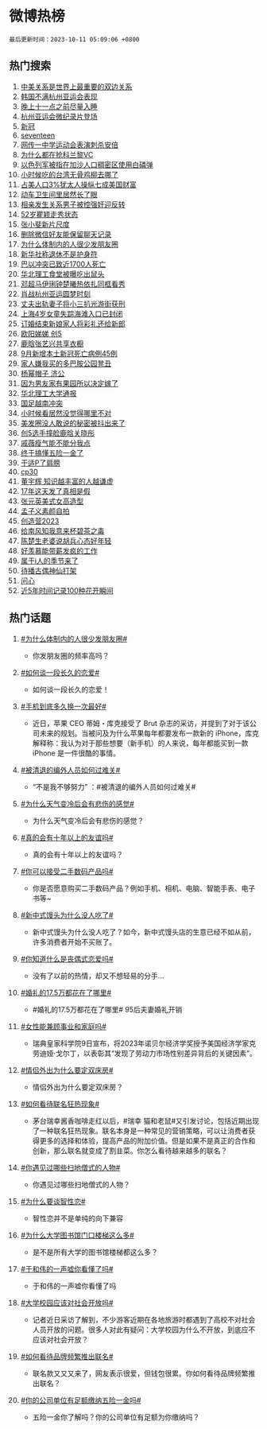 # 微博热榜

`最后更新时间：2023-10-11 05:09:06 +0800`

## 热门搜索

1. [中美关系是世界上最重要的双边关系](https://m.weibo.cn/search?containerid=100103type%3D1%26t%3D10%26q%3D%23%E4%B8%AD%E7%BE%8E%E5%85%B3%E7%B3%BB%E6%98%AF%E4%B8%96%E7%95%8C%E4%B8%8A%E6%9C%80%E9%87%8D%E8%A6%81%E7%9A%84%E5%8F%8C%E8%BE%B9%E5%85%B3%E7%B3%BB%23&stream_entry_id=51&isnewpage=1&extparam=seat%3D1%26stream_entry_id%3D51%26pos%3D0%26c_type%3D51%26q%3D%2523%25E4%25B8%25AD%25E7%25BE%258E%25E5%2585%25B3%25E7%25B3%25BB%25E6%2598%25AF%25E4%25B8%2596%25E7%2595%258C%25E4%25B8%258A%25E6%259C%2580%25E9%2587%258D%25E8%25A6%2581%25E7%259A%2584%25E5%258F%258C%25E8%25BE%25B9%25E5%2585%25B3%25E7%25B3%25BB%2523%26cate%3D10103%26dgr%3D0%26filter_type%3Drealtimehot%26display_time%3D1696972145%26pre_seqid%3D1696972145248027226197)
1. [韩国不满杭州亚运会表现](https://m.weibo.cn/search?containerid=100103type%3D1%26t%3D10%26q%3D%23%E9%9F%A9%E5%9B%BD%E4%B8%8D%E6%BB%A1%E6%9D%AD%E5%B7%9E%E4%BA%9A%E8%BF%90%E4%BC%9A%E8%A1%A8%E7%8E%B0%23&stream_entry_id=31&isnewpage=1&extparam=seat%3D1%26flag%3D2%26pos%3D0%26c_type%3D31%26q%3D%2523%25E9%259F%25A9%25E5%259B%25BD%25E4%25B8%258D%25E6%25BB%25A1%25E6%259D%25AD%25E5%25B7%259E%25E4%25BA%259A%25E8%25BF%2590%25E4%25BC%259A%25E8%25A1%25A8%25E7%258E%25B0%2523%26cate%3D5001%26realpos%3D1%26lcate%3D5001%26dgr%3D0%26stream_entry_id%3D31%26band_rank%3D1%26filter_type%3Drealtimehot%26display_time%3D1696972145%26pre_seqid%3D1696972145248027226197)
1. [晚上十一点之前尽量入睡](https://m.weibo.cn/search?containerid=100103type%3D1%26t%3D10%26q%3D%23%E6%99%9A%E4%B8%8A%E5%8D%81%E4%B8%80%E7%82%B9%E4%B9%8B%E5%89%8D%E5%B0%BD%E9%87%8F%E5%85%A5%E7%9D%A1%23&stream_entry_id=31&isnewpage=1&extparam=seat%3D1%26flag%3D16%26pos%3D1%26c_type%3D31%26q%3D%2523%25E6%2599%259A%25E4%25B8%258A%25E5%258D%2581%25E4%25B8%2580%25E7%2582%25B9%25E4%25B9%258B%25E5%2589%258D%25E5%25B0%25BD%25E9%2587%258F%25E5%2585%25A5%25E7%259D%25A1%2523%26cate%3D5001%26realpos%3D2%26lcate%3D5001%26dgr%3D0%26stream_entry_id%3D31%26band_rank%3D2%26filter_type%3Drealtimehot%26display_time%3D1696972145%26pre_seqid%3D1696972145248027226197)
1. [杭州亚运会微纪录片登场](https://m.weibo.cn/search?containerid=100103type%3D1%26t%3D10%26q%3D%23%E6%9D%AD%E5%B7%9E%E4%BA%9A%E8%BF%90%E4%BC%9A%E5%BE%AE%E7%BA%AA%E5%BD%95%E7%89%87%E7%99%BB%E5%9C%BA%23&stream_entry_id=31&isnewpage=1&extparam=seat%3D1%26flag%3D0%26pos%3D2%26c_type%3D31%26q%3D%2523%25E6%259D%25AD%25E5%25B7%259E%25E4%25BA%259A%25E8%25BF%2590%25E4%25BC%259A%25E5%25BE%25AE%25E7%25BA%25AA%25E5%25BD%2595%25E7%2589%2587%25E7%2599%25BB%25E5%259C%25BA%2523%26cate%3D5001%26realpos%3D3%26lcate%3D5001%26dgr%3D0%26stream_entry_id%3D31%26band_rank%3D3%26filter_type%3Drealtimehot%26display_time%3D1696972145%26pre_seqid%3D1696972145248027226197)
1. [新冠](https://m.weibo.cn/search?containerid=100103type%3D1%26t%3D10%26q%3D%E6%96%B0%E5%86%A0&stream_entry_id=31&isnewpage=1&extparam=seat%3D1%26flag%3D16%26pos%3D3%26c_type%3D31%26q%3D%25E6%2596%25B0%25E5%2586%25A0%26cate%3D5001%26realpos%3D4%26lcate%3D5001%26dgr%3D0%26stream_entry_id%3D31%26band_rank%3D4%26filter_type%3Drealtimehot%26display_time%3D1696972145%26pre_seqid%3D1696972145248027226197)
1. [seventeen](https://m.weibo.cn/search?containerid=100103type%3D1%26t%3D10%26q%3Dseventeen&stream_entry_id=31&isnewpage=1&extparam=seat%3D1%26flag%3D16%26pos%3D4%26c_type%3D31%26q%3Dseventeen%26cate%3D5001%26realpos%3D5%26lcate%3D5001%26dgr%3D0%26stream_entry_id%3D31%26band_rank%3D5%26filter_type%3Drealtimehot%26display_time%3D1696972145%26pre_seqid%3D1696972145248027226197)
1. [网传一中学运动会表演刺杀安倍](https://m.weibo.cn/search?containerid=100103type%3D1%26t%3D10%26q%3D%23%E7%BD%91%E4%BC%A0%E4%B8%80%E4%B8%AD%E5%AD%A6%E8%BF%90%E5%8A%A8%E4%BC%9A%E8%A1%A8%E6%BC%94%E5%88%BA%E6%9D%80%E5%AE%89%E5%80%8D%23&stream_entry_id=31&isnewpage=1&extparam=seat%3D1%26flag%3D0%26pos%3D5%26c_type%3D31%26q%3D%2523%25E7%25BD%2591%25E4%25BC%25A0%25E4%25B8%2580%25E4%25B8%25AD%25E5%25AD%25A6%25E8%25BF%2590%25E5%258A%25A8%25E4%25BC%259A%25E8%25A1%25A8%25E6%25BC%2594%25E5%2588%25BA%25E6%259D%2580%25E5%25AE%2589%25E5%2580%258D%2523%26cate%3D5001%26realpos%3D6%26lcate%3D5001%26dgr%3D0%26stream_entry_id%3D31%26band_rank%3D6%26filter_type%3Drealtimehot%26display_time%3D1696972145%26pre_seqid%3D1696972145248027226197)
1. [为什么都在抢科兰黎VC](https://m.weibo.cn/search?containerid=100103type%3D1%26t%3D10%26q%3D%23%E4%B8%BA%E4%BB%80%E4%B9%88%E9%83%BD%E5%9C%A8%E6%8A%A2%E7%A7%91%E5%85%B0%E9%BB%8EVC%23&stream_entry_id=31&isnewpage=1&extparam=seat%3D1%26band_rank%3D7%26pos%3D6%26c_type%3D31%26is_ad_pos%3D1%26q%3D%2523%25E4%25B8%25BA%25E4%25BB%2580%25E4%25B9%2588%25E9%2583%25BD%25E5%259C%25A8%25E6%258A%25A2%25E7%25A7%2591%25E5%2585%25B0%25E9%25BB%258EVC%2523%26cate%3D5001%26adid%3D207497%26stream_entry_id%3D31%26lcate%3D5001%26dgr%3D0%26filter_type%3Drealtimehot%26topic_ad%3D1%26display_time%3D1696972145%26pre_seqid%3D1696972145248027226197)
1. [以色列军被指在加沙人口稠密区使用白磷弹](https://m.weibo.cn/search?containerid=100103type%3D1%26t%3D10%26q%3D%23%E4%BB%A5%E8%89%B2%E5%88%97%E5%86%9B%E8%A2%AB%E6%8C%87%E5%9C%A8%E5%8A%A0%E6%B2%99%E4%BA%BA%E5%8F%A3%E7%A8%A0%E5%AF%86%E5%8C%BA%E4%BD%BF%E7%94%A8%E7%99%BD%E7%A3%B7%E5%BC%B9%23&stream_entry_id=31&isnewpage=1&extparam=seat%3D1%26flag%3D0%26pos%3D7%26c_type%3D31%26q%3D%2523%25E4%25BB%25A5%25E8%2589%25B2%25E5%2588%2597%25E5%2586%259B%25E8%25A2%25AB%25E6%258C%2587%25E5%259C%25A8%25E5%258A%25A0%25E6%25B2%2599%25E4%25BA%25BA%25E5%258F%25A3%25E7%25A8%25A0%25E5%25AF%2586%25E5%258C%25BA%25E4%25BD%25BF%25E7%2594%25A8%25E7%2599%25BD%25E7%25A3%25B7%25E5%25BC%25B9%2523%26cate%3D5001%26realpos%3D7%26lcate%3D5001%26dgr%3D0%26stream_entry_id%3D31%26band_rank%3D7%26filter_type%3Drealtimehot%26display_time%3D1696972145%26pre_seqid%3D1696972145248027226197)
1. [小时候吃的台湾无骨鸡柳去哪了](https://m.weibo.cn/search?containerid=100103type%3D1%26t%3D10%26q%3D%23%E5%B0%8F%E6%97%B6%E5%80%99%E5%90%83%E7%9A%84%E5%8F%B0%E6%B9%BE%E6%97%A0%E9%AA%A8%E9%B8%A1%E6%9F%B3%E5%8E%BB%E5%93%AA%E4%BA%86%23&stream_entry_id=31&isnewpage=1&extparam=seat%3D1%26flag%3D0%26pos%3D8%26c_type%3D31%26q%3D%2523%25E5%25B0%258F%25E6%2597%25B6%25E5%2580%2599%25E5%2590%2583%25E7%259A%2584%25E5%258F%25B0%25E6%25B9%25BE%25E6%2597%25A0%25E9%25AA%25A8%25E9%25B8%25A1%25E6%259F%25B3%25E5%258E%25BB%25E5%2593%25AA%25E4%25BA%2586%2523%26cate%3D5001%26realpos%3D8%26lcate%3D5001%26dgr%3D0%26stream_entry_id%3D31%26band_rank%3D8%26filter_type%3Drealtimehot%26display_time%3D1696972145%26pre_seqid%3D1696972145248027226197)
1. [占美人口3%犹太人操纵七成美国财富](https://m.weibo.cn/search?containerid=100103type%3D1%26t%3D10%26q%3D%23%E5%8D%A0%E7%BE%8E%E4%BA%BA%E5%8F%A33%25%E7%8A%B9%E5%A4%AA%E4%BA%BA%E6%93%8D%E7%BA%B5%E4%B8%83%E6%88%90%E7%BE%8E%E5%9B%BD%E8%B4%A2%E5%AF%8C%23&stream_entry_id=31&isnewpage=1&extparam=seat%3D1%26flag%3D0%26pos%3D9%26c_type%3D31%26q%3D%2523%25E5%258D%25A0%25E7%25BE%258E%25E4%25BA%25BA%25E5%258F%25A33%2525%25E7%258A%25B9%25E5%25A4%25AA%25E4%25BA%25BA%25E6%2593%258D%25E7%25BA%25B5%25E4%25B8%2583%25E6%2588%2590%25E7%25BE%258E%25E5%259B%25BD%25E8%25B4%25A2%25E5%25AF%258C%2523%26cate%3D5001%26realpos%3D9%26lcate%3D5001%26dgr%3D0%26stream_entry_id%3D31%26band_rank%3D9%26filter_type%3Drealtimehot%26display_time%3D1696972145%26pre_seqid%3D1696972145248027226197)
1. [动车卫生间里居然长了眼](https://m.weibo.cn/search?containerid=100103type%3D1%26t%3D10%26q%3D%23%E5%8A%A8%E8%BD%A6%E5%8D%AB%E7%94%9F%E9%97%B4%E9%87%8C%E5%B1%85%E7%84%B6%E9%95%BF%E4%BA%86%E7%9C%BC%23&stream_entry_id=31&isnewpage=1&extparam=seat%3D1%26flag%3D0%26pos%3D10%26c_type%3D31%26q%3D%2523%25E5%258A%25A8%25E8%25BD%25A6%25E5%258D%25AB%25E7%2594%259F%25E9%2597%25B4%25E9%2587%258C%25E5%25B1%2585%25E7%2584%25B6%25E9%2595%25BF%25E4%25BA%2586%25E7%259C%25BC%2523%26cate%3D5001%26realpos%3D10%26lcate%3D5001%26dgr%3D0%26stream_entry_id%3D31%26band_rank%3D10%26filter_type%3Drealtimehot%26display_time%3D1696972145%26pre_seqid%3D1696972145248027226197)
1. [相亲发生关系男子被控强奸迎反转](https://m.weibo.cn/search?containerid=100103type%3D1%26t%3D10%26q%3D%23%E7%9B%B8%E4%BA%B2%E5%8F%91%E7%94%9F%E5%85%B3%E7%B3%BB%E7%94%B7%E5%AD%90%E8%A2%AB%E6%8E%A7%E5%BC%BA%E5%A5%B8%E8%BF%8E%E5%8F%8D%E8%BD%AC%23&stream_entry_id=31&isnewpage=1&extparam=seat%3D1%26flag%3D0%26pos%3D11%26c_type%3D31%26q%3D%2523%25E7%259B%25B8%25E4%25BA%25B2%25E5%258F%2591%25E7%2594%259F%25E5%2585%25B3%25E7%25B3%25BB%25E7%2594%25B7%25E5%25AD%2590%25E8%25A2%25AB%25E6%258E%25A7%25E5%25BC%25BA%25E5%25A5%25B8%25E8%25BF%258E%25E5%258F%258D%25E8%25BD%25AC%2523%26cate%3D5001%26realpos%3D11%26lcate%3D5001%26dgr%3D0%26stream_entry_id%3D31%26band_rank%3D11%26filter_type%3Drealtimehot%26display_time%3D1696972145%26pre_seqid%3D1696972145248027226197)
1. [52岁瞿颖走秀状态](https://m.weibo.cn/search?containerid=100103type%3D1%26t%3D10%26q%3D%2352%E5%B2%81%E7%9E%BF%E9%A2%96%E8%B5%B0%E7%A7%80%E7%8A%B6%E6%80%81%23&stream_entry_id=31&isnewpage=1&extparam=seat%3D1%26flag%3D0%26pos%3D12%26c_type%3D31%26q%3D%252352%25E5%25B2%2581%25E7%259E%25BF%25E9%25A2%2596%25E8%25B5%25B0%25E7%25A7%2580%25E7%258A%25B6%25E6%2580%2581%2523%26cate%3D5001%26realpos%3D12%26lcate%3D5001%26dgr%3D0%26stream_entry_id%3D31%26band_rank%3D12%26filter_type%3Drealtimehot%26display_time%3D1696972145%26pre_seqid%3D1696972145248027226197)
1. [张小斐新片尺度](https://m.weibo.cn/search?containerid=100103type%3D1%26t%3D10%26q%3D%23%E5%BC%A0%E5%B0%8F%E6%96%90%E6%96%B0%E7%89%87%E5%B0%BA%E5%BA%A6%23&stream_entry_id=31&isnewpage=1&extparam=seat%3D1%26flag%3D0%26pos%3D13%26c_type%3D31%26q%3D%2523%25E5%25BC%25A0%25E5%25B0%258F%25E6%2596%2590%25E6%2596%25B0%25E7%2589%2587%25E5%25B0%25BA%25E5%25BA%25A6%2523%26cate%3D5001%26realpos%3D13%26lcate%3D5001%26dgr%3D0%26stream_entry_id%3D31%26band_rank%3D13%26filter_type%3Drealtimehot%26display_time%3D1696972145%26pre_seqid%3D1696972145248027226197)
1. [删除微信好友能保留聊天记录](https://m.weibo.cn/search?containerid=100103type%3D1%26t%3D10%26q%3D%23%E5%88%A0%E9%99%A4%E5%BE%AE%E4%BF%A1%E5%A5%BD%E5%8F%8B%E8%83%BD%E4%BF%9D%E7%95%99%E8%81%8A%E5%A4%A9%E8%AE%B0%E5%BD%95%23&stream_entry_id=31&isnewpage=1&extparam=seat%3D1%26flag%3D0%26pos%3D14%26c_type%3D31%26q%3D%2523%25E5%2588%25A0%25E9%2599%25A4%25E5%25BE%25AE%25E4%25BF%25A1%25E5%25A5%25BD%25E5%258F%258B%25E8%2583%25BD%25E4%25BF%259D%25E7%2595%2599%25E8%2581%258A%25E5%25A4%25A9%25E8%25AE%25B0%25E5%25BD%2595%2523%26cate%3D5001%26realpos%3D14%26lcate%3D5001%26dgr%3D0%26stream_entry_id%3D31%26band_rank%3D14%26filter_type%3Drealtimehot%26display_time%3D1696972145%26pre_seqid%3D1696972145248027226197)
1. [为什么体制内的人很少发朋友圈](https://m.weibo.cn/search?containerid=100103type%3D1%26t%3D10%26q%3D%23%E4%B8%BA%E4%BB%80%E4%B9%88%E4%BD%93%E5%88%B6%E5%86%85%E7%9A%84%E4%BA%BA%E5%BE%88%E5%B0%91%E5%8F%91%E6%9C%8B%E5%8F%8B%E5%9C%88%23&stream_entry_id=31&isnewpage=1&extparam=seat%3D1%26flag%3D0%26pos%3D15%26c_type%3D31%26q%3D%2523%25E4%25B8%25BA%25E4%25BB%2580%25E4%25B9%2588%25E4%25BD%2593%25E5%2588%25B6%25E5%2586%2585%25E7%259A%2584%25E4%25BA%25BA%25E5%25BE%2588%25E5%25B0%2591%25E5%258F%2591%25E6%259C%258B%25E5%258F%258B%25E5%259C%2588%2523%26cate%3D5001%26realpos%3D15%26lcate%3D5001%26dgr%3D0%26stream_entry_id%3D31%26band_rank%3D15%26filter_type%3Drealtimehot%26display_time%3D1696972145%26pre_seqid%3D1696972145248027226197)
1. [新华社称退休不是护身符](https://m.weibo.cn/search?containerid=100103type%3D1%26t%3D10%26q%3D%23%E6%96%B0%E5%8D%8E%E7%A4%BE%E7%A7%B0%E9%80%80%E4%BC%91%E4%B8%8D%E6%98%AF%E6%8A%A4%E8%BA%AB%E7%AC%A6%23&stream_entry_id=31&isnewpage=1&extparam=seat%3D1%26flag%3D0%26pos%3D16%26c_type%3D31%26q%3D%2523%25E6%2596%25B0%25E5%258D%258E%25E7%25A4%25BE%25E7%25A7%25B0%25E9%2580%2580%25E4%25BC%2591%25E4%25B8%258D%25E6%2598%25AF%25E6%258A%25A4%25E8%25BA%25AB%25E7%25AC%25A6%2523%26cate%3D5001%26realpos%3D16%26lcate%3D5001%26dgr%3D0%26stream_entry_id%3D31%26band_rank%3D16%26filter_type%3Drealtimehot%26display_time%3D1696972145%26pre_seqid%3D1696972145248027226197)
1. [巴以冲突已致近1700人死亡](https://m.weibo.cn/search?containerid=100103type%3D1%26t%3D10%26q%3D%23%E5%B7%B4%E4%BB%A5%E5%86%B2%E7%AA%81%E5%B7%B2%E8%87%B4%E8%BF%911700%E4%BA%BA%E6%AD%BB%E4%BA%A1%23&stream_entry_id=31&isnewpage=1&extparam=seat%3D1%26flag%3D0%26pos%3D17%26c_type%3D31%26q%3D%2523%25E5%25B7%25B4%25E4%25BB%25A5%25E5%2586%25B2%25E7%25AA%2581%25E5%25B7%25B2%25E8%2587%25B4%25E8%25BF%25911700%25E4%25BA%25BA%25E6%25AD%25BB%25E4%25BA%25A1%2523%26cate%3D5001%26realpos%3D17%26lcate%3D5001%26dgr%3D0%26stream_entry_id%3D31%26band_rank%3D17%26filter_type%3Drealtimehot%26display_time%3D1696972145%26pre_seqid%3D1696972145248027226197)
1. [华北理工食堂被曝吃出鼠头](https://m.weibo.cn/search?containerid=100103type%3D1%26t%3D10%26q%3D%23%E5%8D%8E%E5%8C%97%E7%90%86%E5%B7%A5%E9%A3%9F%E5%A0%82%E8%A2%AB%E6%9B%9D%E5%90%83%E5%87%BA%E9%BC%A0%E5%A4%B4%23&stream_entry_id=31&isnewpage=1&extparam=seat%3D1%26flag%3D0%26pos%3D18%26c_type%3D31%26q%3D%2523%25E5%258D%258E%25E5%258C%2597%25E7%2590%2586%25E5%25B7%25A5%25E9%25A3%259F%25E5%25A0%2582%25E8%25A2%25AB%25E6%259B%259D%25E5%2590%2583%25E5%2587%25BA%25E9%25BC%25A0%25E5%25A4%25B4%2523%26cate%3D5001%26realpos%3D18%26lcate%3D5001%26dgr%3D0%26stream_entry_id%3D31%26band_rank%3D18%26filter_type%3Drealtimehot%26display_time%3D1696972145%26pre_seqid%3D1696972145248027226197)
1. [邓超马伊琍钟楚曦热依扎同框看秀](https://m.weibo.cn/search?containerid=100103type%3D1%26t%3D10%26q%3D%23%E9%82%93%E8%B6%85%E9%A9%AC%E4%BC%8A%E7%90%8D%E9%92%9F%E6%A5%9A%E6%9B%A6%E7%83%AD%E4%BE%9D%E6%89%8E%E5%90%8C%E6%A1%86%E7%9C%8B%E7%A7%80%23&stream_entry_id=31&isnewpage=1&extparam=seat%3D1%26flag%3D0%26pos%3D19%26c_type%3D31%26q%3D%2523%25E9%2582%2593%25E8%25B6%2585%25E9%25A9%25AC%25E4%25BC%258A%25E7%2590%258D%25E9%2592%259F%25E6%25A5%259A%25E6%259B%25A6%25E7%2583%25AD%25E4%25BE%259D%25E6%2589%258E%25E5%2590%258C%25E6%25A1%2586%25E7%259C%258B%25E7%25A7%2580%2523%26cate%3D5001%26realpos%3D19%26lcate%3D5001%26dgr%3D0%26stream_entry_id%3D31%26band_rank%3D19%26filter_type%3Drealtimehot%26display_time%3D1696972145%26pre_seqid%3D1696972145248027226197)
1. [肖战杭州亚运圆梦时刻](https://m.weibo.cn/search?containerid=100103type%3D1%26t%3D10%26q%3D%23%E8%82%96%E6%88%98%E6%9D%AD%E5%B7%9E%E4%BA%9A%E8%BF%90%E5%9C%86%E6%A2%A6%E6%97%B6%E5%88%BB%23&stream_entry_id=31&isnewpage=1&extparam=seat%3D1%26flag%3D0%26pos%3D20%26c_type%3D31%26q%3D%2523%25E8%2582%2596%25E6%2588%2598%25E6%259D%25AD%25E5%25B7%259E%25E4%25BA%259A%25E8%25BF%2590%25E5%259C%2586%25E6%25A2%25A6%25E6%2597%25B6%25E5%2588%25BB%2523%26cate%3D5001%26realpos%3D20%26lcate%3D5001%26dgr%3D0%26stream_entry_id%3D31%26band_rank%3D20%26filter_type%3Drealtimehot%26display_time%3D1696972145%26pre_seqid%3D1696972145248027226197)
1. [丈夫出轨妻子将小三扒光游街获刑](https://m.weibo.cn/search?containerid=100103type%3D1%26t%3D10%26q%3D%23%E4%B8%88%E5%A4%AB%E5%87%BA%E8%BD%A8%E5%A6%BB%E5%AD%90%E5%B0%86%E5%B0%8F%E4%B8%89%E6%89%92%E5%85%89%E6%B8%B8%E8%A1%97%E8%8E%B7%E5%88%91%23&stream_entry_id=31&isnewpage=1&extparam=seat%3D1%26flag%3D2%26pos%3D21%26c_type%3D31%26q%3D%2523%25E4%25B8%2588%25E5%25A4%25AB%25E5%2587%25BA%25E8%25BD%25A8%25E5%25A6%25BB%25E5%25AD%2590%25E5%25B0%2586%25E5%25B0%258F%25E4%25B8%2589%25E6%2589%2592%25E5%2585%2589%25E6%25B8%25B8%25E8%25A1%2597%25E8%258E%25B7%25E5%2588%2591%2523%26cate%3D5001%26realpos%3D21%26lcate%3D5001%26dgr%3D0%26stream_entry_id%3D31%26band_rank%3D21%26filter_type%3Drealtimehot%26display_time%3D1696972145%26pre_seqid%3D1696972145248027226197)
1. [上海4岁女童失踪海滩入口已封闭](https://m.weibo.cn/search?containerid=100103type%3D1%26t%3D10%26q%3D%23%E4%B8%8A%E6%B5%B74%E5%B2%81%E5%A5%B3%E7%AB%A5%E5%A4%B1%E8%B8%AA%E6%B5%B7%E6%BB%A9%E5%85%A5%E5%8F%A3%E5%B7%B2%E5%B0%81%E9%97%AD%23&stream_entry_id=31&isnewpage=1&extparam=seat%3D1%26flag%3D0%26pos%3D22%26c_type%3D31%26q%3D%2523%25E4%25B8%258A%25E6%25B5%25B74%25E5%25B2%2581%25E5%25A5%25B3%25E7%25AB%25A5%25E5%25A4%25B1%25E8%25B8%25AA%25E6%25B5%25B7%25E6%25BB%25A9%25E5%2585%25A5%25E5%258F%25A3%25E5%25B7%25B2%25E5%25B0%2581%25E9%2597%25AD%2523%26cate%3D5001%26realpos%3D22%26lcate%3D5001%26dgr%3D0%26stream_entry_id%3D31%26band_rank%3D22%26filter_type%3Drealtimehot%26display_time%3D1696972145%26pre_seqid%3D1696972145248027226197)
1. [订婚结束新娘家人将彩礼还给新郎](https://m.weibo.cn/search?containerid=100103type%3D1%26t%3D10%26q%3D%23%E8%AE%A2%E5%A9%9A%E7%BB%93%E6%9D%9F%E6%96%B0%E5%A8%98%E5%AE%B6%E4%BA%BA%E5%B0%86%E5%BD%A9%E7%A4%BC%E8%BF%98%E7%BB%99%E6%96%B0%E9%83%8E%23&stream_entry_id=31&isnewpage=1&extparam=seat%3D1%26flag%3D0%26pos%3D23%26c_type%3D31%26q%3D%2523%25E8%25AE%25A2%25E5%25A9%259A%25E7%25BB%2593%25E6%259D%259F%25E6%2596%25B0%25E5%25A8%2598%25E5%25AE%25B6%25E4%25BA%25BA%25E5%25B0%2586%25E5%25BD%25A9%25E7%25A4%25BC%25E8%25BF%2598%25E7%25BB%2599%25E6%2596%25B0%25E9%2583%258E%2523%26cate%3D5001%26realpos%3D23%26lcate%3D5001%26dgr%3D0%26stream_entry_id%3D31%26band_rank%3D23%26filter_type%3Drealtimehot%26display_time%3D1696972145%26pre_seqid%3D1696972145248027226197)
1. [欧阳娣娣 创5](https://m.weibo.cn/search?containerid=100103type%3D1%26t%3D10%26q%3D%E6%AC%A7%E9%98%B3%E5%A8%A3%E5%A8%A3+%E5%88%9B5&stream_entry_id=31&isnewpage=1&extparam=seat%3D1%26flag%3D0%26pos%3D24%26c_type%3D31%26q%3D%25E6%25AC%25A7%25E9%2598%25B3%25E5%25A8%25A3%25E5%25A8%25A3%2520%25E5%2588%259B5%26cate%3D5001%26realpos%3D24%26lcate%3D5001%26dgr%3D0%26stream_entry_id%3D31%26band_rank%3D24%26filter_type%3Drealtimehot%26display_time%3D1696972145%26pre_seqid%3D1696972145248027226197)
1. [鹿晗张艺兴共享衣橱](https://m.weibo.cn/search?containerid=100103type%3D1%26t%3D10%26q%3D%23%E9%B9%BF%E6%99%97%E5%BC%A0%E8%89%BA%E5%85%B4%E5%85%B1%E4%BA%AB%E8%A1%A3%E6%A9%B1%23&stream_entry_id=31&isnewpage=1&extparam=seat%3D1%26flag%3D0%26pos%3D25%26c_type%3D31%26q%3D%2523%25E9%25B9%25BF%25E6%2599%2597%25E5%25BC%25A0%25E8%2589%25BA%25E5%2585%25B4%25E5%2585%25B1%25E4%25BA%25AB%25E8%25A1%25A3%25E6%25A9%25B1%2523%26cate%3D5001%26realpos%3D25%26lcate%3D5001%26dgr%3D0%26stream_entry_id%3D31%26band_rank%3D25%26filter_type%3Drealtimehot%26display_time%3D1696972145%26pre_seqid%3D1696972145248027226197)
1. [9月新增本土新冠死亡病例45例](https://m.weibo.cn/search?containerid=100103type%3D1%26t%3D10%26q%3D%239%E6%9C%88%E6%96%B0%E5%A2%9E%E6%9C%AC%E5%9C%9F%E6%96%B0%E5%86%A0%E6%AD%BB%E4%BA%A1%E7%97%85%E4%BE%8B45%E4%BE%8B%23&stream_entry_id=31&isnewpage=1&extparam=seat%3D1%26flag%3D0%26pos%3D26%26c_type%3D31%26q%3D%25239%25E6%259C%2588%25E6%2596%25B0%25E5%25A2%259E%25E6%259C%25AC%25E5%259C%259F%25E6%2596%25B0%25E5%2586%25A0%25E6%25AD%25BB%25E4%25BA%25A1%25E7%2597%2585%25E4%25BE%258B45%25E4%25BE%258B%2523%26cate%3D5001%26realpos%3D26%26lcate%3D5001%26dgr%3D0%26stream_entry_id%3D31%26band_rank%3D26%26filter_type%3Drealtimehot%26display_time%3D1696972145%26pre_seqid%3D1696972145248027226197)
1. [家人嫌我买的多巴胺公园凳丑](https://m.weibo.cn/search?containerid=100103type%3D1%26t%3D10%26q%3D%23%E5%AE%B6%E4%BA%BA%E5%AB%8C%E6%88%91%E4%B9%B0%E7%9A%84%E5%A4%9A%E5%B7%B4%E8%83%BA%E5%85%AC%E5%9B%AD%E5%87%B3%E4%B8%91%23&stream_entry_id=31&isnewpage=1&extparam=seat%3D1%26flag%3D0%26pos%3D27%26c_type%3D31%26q%3D%2523%25E5%25AE%25B6%25E4%25BA%25BA%25E5%25AB%258C%25E6%2588%2591%25E4%25B9%25B0%25E7%259A%2584%25E5%25A4%259A%25E5%25B7%25B4%25E8%2583%25BA%25E5%2585%25AC%25E5%259B%25AD%25E5%2587%25B3%25E4%25B8%2591%2523%26cate%3D5001%26realpos%3D27%26lcate%3D5001%26dgr%3D0%26stream_entry_id%3D31%26band_rank%3D27%26filter_type%3Drealtimehot%26display_time%3D1696972145%26pre_seqid%3D1696972145248027226197)
1. [杨幂帽子 济公](https://m.weibo.cn/search?containerid=100103type%3D1%26t%3D10%26q%3D%E6%9D%A8%E5%B9%82%E5%B8%BD%E5%AD%90+%E6%B5%8E%E5%85%AC&stream_entry_id=31&isnewpage=1&extparam=seat%3D1%26flag%3D0%26pos%3D28%26c_type%3D31%26q%3D%25E6%259D%25A8%25E5%25B9%2582%25E5%25B8%25BD%25E5%25AD%2590%2520%25E6%25B5%258E%25E5%2585%25AC%26cate%3D5001%26realpos%3D28%26lcate%3D5001%26dgr%3D0%26stream_entry_id%3D31%26band_rank%3D28%26filter_type%3Drealtimehot%26display_time%3D1696972145%26pre_seqid%3D1696972145248027226197)
1. [因为男友家有果园所以决定嫁了](https://m.weibo.cn/search?containerid=100103type%3D1%26t%3D10%26q%3D%23%E5%9B%A0%E4%B8%BA%E7%94%B7%E5%8F%8B%E5%AE%B6%E6%9C%89%E6%9E%9C%E5%9B%AD%E6%89%80%E4%BB%A5%E5%86%B3%E5%AE%9A%E5%AB%81%E4%BA%86%23&stream_entry_id=31&isnewpage=1&extparam=seat%3D1%26flag%3D1%26pos%3D29%26c_type%3D31%26q%3D%2523%25E5%259B%25A0%25E4%25B8%25BA%25E7%2594%25B7%25E5%258F%258B%25E5%25AE%25B6%25E6%259C%2589%25E6%259E%259C%25E5%259B%25AD%25E6%2589%2580%25E4%25BB%25A5%25E5%2586%25B3%25E5%25AE%259A%25E5%25AB%2581%25E4%25BA%2586%2523%26cate%3D5001%26realpos%3D29%26lcate%3D5001%26dgr%3D0%26stream_entry_id%3D31%26band_rank%3D29%26filter_type%3Drealtimehot%26display_time%3D1696972145%26pre_seqid%3D1696972145248027226197)
1. [华北理工大学通报](https://m.weibo.cn/search?containerid=100103type%3D1%26t%3D10%26q%3D%23%E5%8D%8E%E5%8C%97%E7%90%86%E5%B7%A5%E5%A4%A7%E5%AD%A6%E9%80%9A%E6%8A%A5%23&stream_entry_id=31&isnewpage=1&extparam=seat%3D1%26flag%3D0%26pos%3D30%26c_type%3D31%26q%3D%2523%25E5%258D%258E%25E5%258C%2597%25E7%2590%2586%25E5%25B7%25A5%25E5%25A4%25A7%25E5%25AD%25A6%25E9%2580%259A%25E6%258A%25A5%2523%26cate%3D5001%26realpos%3D30%26lcate%3D5001%26dgr%3D0%26stream_entry_id%3D31%26band_rank%3D30%26filter_type%3Drealtimehot%26display_time%3D1696972145%26pre_seqid%3D1696972145248027226197)
1. [国足越南冲突](https://m.weibo.cn/search?containerid=100103type%3D1%26t%3D10%26q%3D%23%E5%9B%BD%E8%B6%B3%E8%B6%8A%E5%8D%97%E5%86%B2%E7%AA%81%23&stream_entry_id=31&isnewpage=1&extparam=seat%3D1%26flag%3D0%26pos%3D31%26c_type%3D31%26q%3D%2523%25E5%259B%25BD%25E8%25B6%25B3%25E8%25B6%258A%25E5%258D%2597%25E5%2586%25B2%25E7%25AA%2581%2523%26cate%3D5001%26realpos%3D31%26lcate%3D5001%26dgr%3D0%26stream_entry_id%3D31%26band_rank%3D31%26filter_type%3Drealtimehot%26display_time%3D1696972145%26pre_seqid%3D1696972145248027226197)
1. [小时候看居然没觉得哪里不对](https://m.weibo.cn/search?containerid=100103type%3D1%26t%3D10%26q%3D%E5%B0%8F%E6%97%B6%E5%80%99%E7%9C%8B%E5%B1%85%E7%84%B6%E6%B2%A1%E8%A7%89%E5%BE%97%E5%93%AA%E9%87%8C%E4%B8%8D%E5%AF%B9&stream_entry_id=31&isnewpage=1&extparam=seat%3D1%26flag%3D0%26pos%3D32%26c_type%3D31%26q%3D%25E5%25B0%258F%25E6%2597%25B6%25E5%2580%2599%25E7%259C%258B%25E5%25B1%2585%25E7%2584%25B6%25E6%25B2%25A1%25E8%25A7%2589%25E5%25BE%2597%25E5%2593%25AA%25E9%2587%258C%25E4%25B8%258D%25E5%25AF%25B9%26cate%3D5001%26realpos%3D32%26lcate%3D5001%26dgr%3D0%26stream_entry_id%3D31%26band_rank%3D32%26filter_type%3Drealtimehot%26display_time%3D1696972145%26pre_seqid%3D1696972145248027226197)
1. [美发圈没人敢说的秘密被抖出来了](https://m.weibo.cn/search?containerid=100103type%3D1%26t%3D10%26q%3D%E7%BE%8E%E5%8F%91%E5%9C%88%E6%B2%A1%E4%BA%BA%E6%95%A2%E8%AF%B4%E7%9A%84%E7%A7%98%E5%AF%86%E8%A2%AB%E6%8A%96%E5%87%BA%E6%9D%A5%E4%BA%86&stream_entry_id=31&isnewpage=1&extparam=seat%3D1%26flag%3D0%26pos%3D33%26c_type%3D31%26q%3D%25E7%25BE%258E%25E5%258F%2591%25E5%259C%2588%25E6%25B2%25A1%25E4%25BA%25BA%25E6%2595%25A2%25E8%25AF%25B4%25E7%259A%2584%25E7%25A7%2598%25E5%25AF%2586%25E8%25A2%25AB%25E6%258A%2596%25E5%2587%25BA%25E6%259D%25A5%25E4%25BA%2586%26cate%3D5001%26realpos%3D33%26lcate%3D5001%26dgr%3D0%26stream_entry_id%3D31%26band_rank%3D33%26filter_type%3Drealtimehot%26display_time%3D1696972145%26pre_seqid%3D1696972145248027226197)
1. [创5选手撞脸鹿晗关晓彤](https://m.weibo.cn/search?containerid=100103type%3D1%26t%3D10%26q%3D%23%E5%88%9B5%E9%80%89%E6%89%8B%E6%92%9E%E8%84%B8%E9%B9%BF%E6%99%97%E5%85%B3%E6%99%93%E5%BD%A4%23&stream_entry_id=31&isnewpage=1&extparam=seat%3D1%26flag%3D0%26pos%3D34%26c_type%3D31%26q%3D%2523%25E5%2588%259B5%25E9%2580%2589%25E6%2589%258B%25E6%2592%259E%25E8%2584%25B8%25E9%25B9%25BF%25E6%2599%2597%25E5%2585%25B3%25E6%2599%2593%25E5%25BD%25A4%2523%26cate%3D5001%26realpos%3D34%26lcate%3D5001%26dgr%3D0%26stream_entry_id%3D31%26band_rank%3D34%26filter_type%3Drealtimehot%26display_time%3D1696972145%26pre_seqid%3D1696972145248027226197)
1. [戚薇瘦气能不能分我点](https://m.weibo.cn/search?containerid=100103type%3D1%26t%3D10%26q%3D%23%E6%88%9A%E8%96%87%E7%98%A6%E6%B0%94%E8%83%BD%E4%B8%8D%E8%83%BD%E5%88%86%E6%88%91%E7%82%B9%23&stream_entry_id=31&isnewpage=1&extparam=seat%3D1%26flag%3D0%26pos%3D35%26c_type%3D31%26q%3D%2523%25E6%2588%259A%25E8%2596%2587%25E7%2598%25A6%25E6%25B0%2594%25E8%2583%25BD%25E4%25B8%258D%25E8%2583%25BD%25E5%2588%2586%25E6%2588%2591%25E7%2582%25B9%2523%26cate%3D5001%26realpos%3D35%26lcate%3D5001%26dgr%3D0%26stream_entry_id%3D31%26band_rank%3D35%26filter_type%3Drealtimehot%26display_time%3D1696972145%26pre_seqid%3D1696972145248027226197)
1. [终于搞懂五险一金了](https://m.weibo.cn/search?containerid=100103type%3D1%26t%3D10%26q%3D%23%E7%BB%88%E4%BA%8E%E6%90%9E%E6%87%82%E4%BA%94%E9%99%A9%E4%B8%80%E9%87%91%E4%BA%86%23&stream_entry_id=31&isnewpage=1&extparam=seat%3D1%26flag%3D0%26pos%3D36%26c_type%3D31%26q%3D%2523%25E7%25BB%2588%25E4%25BA%258E%25E6%2590%259E%25E6%2587%2582%25E4%25BA%2594%25E9%2599%25A9%25E4%25B8%2580%25E9%2587%2591%25E4%25BA%2586%2523%26cate%3D5001%26realpos%3D36%26lcate%3D5001%26dgr%3D0%26stream_entry_id%3D31%26band_rank%3D36%26filter_type%3Drealtimehot%26display_time%3D1696972145%26pre_seqid%3D1696972145248027226197)
1. [于适P了肩膀](https://m.weibo.cn/search?containerid=100103type%3D1%26t%3D10%26q%3D%23%E4%BA%8E%E9%80%82P%E4%BA%86%E8%82%A9%E8%86%80%23&stream_entry_id=31&isnewpage=1&extparam=seat%3D1%26flag%3D0%26pos%3D37%26c_type%3D31%26q%3D%2523%25E4%25BA%258E%25E9%2580%2582P%25E4%25BA%2586%25E8%2582%25A9%25E8%2586%2580%2523%26cate%3D5001%26realpos%3D37%26lcate%3D5001%26dgr%3D0%26stream_entry_id%3D31%26band_rank%3D37%26filter_type%3Drealtimehot%26display_time%3D1696972145%26pre_seqid%3D1696972145248027226197)
1. [cp30](https://m.weibo.cn/search?containerid=100103type%3D1%26t%3D10%26q%3Dcp30&stream_entry_id=31&isnewpage=1&extparam=seat%3D1%26flag%3D0%26pos%3D38%26c_type%3D31%26q%3Dcp30%26cate%3D5001%26realpos%3D38%26lcate%3D5001%26dgr%3D0%26stream_entry_id%3D31%26band_rank%3D38%26filter_type%3Drealtimehot%26display_time%3D1696972145%26pre_seqid%3D1696972145248027226197)
1. [董宇辉 知识越丰富的人越谦虚](https://m.weibo.cn/search?containerid=100103type%3D1%26t%3D10%26q%3D%E8%91%A3%E5%AE%87%E8%BE%89+%E7%9F%A5%E8%AF%86%E8%B6%8A%E4%B8%B0%E5%AF%8C%E7%9A%84%E4%BA%BA%E8%B6%8A%E8%B0%A6%E8%99%9A&stream_entry_id=31&isnewpage=1&extparam=seat%3D1%26flag%3D0%26pos%3D39%26c_type%3D31%26q%3D%25E8%2591%25A3%25E5%25AE%2587%25E8%25BE%2589%2520%25E7%259F%25A5%25E8%25AF%2586%25E8%25B6%258A%25E4%25B8%25B0%25E5%25AF%258C%25E7%259A%2584%25E4%25BA%25BA%25E8%25B6%258A%25E8%25B0%25A6%25E8%2599%259A%26cate%3D5001%26realpos%3D39%26lcate%3D5001%26dgr%3D0%26stream_entry_id%3D31%26band_rank%3D39%26filter_type%3Drealtimehot%26display_time%3D1696972145%26pre_seqid%3D1696972145248027226197)
1. [17年这天发了真相是假](https://m.weibo.cn/search?containerid=100103type%3D1%26t%3D10%26q%3D17%E5%B9%B4%E8%BF%99%E5%A4%A9%E5%8F%91%E4%BA%86%E7%9C%9F%E7%9B%B8%E6%98%AF%E5%81%87&stream_entry_id=31&isnewpage=1&extparam=seat%3D1%26flag%3D0%26pos%3D40%26c_type%3D31%26q%3D17%25E5%25B9%25B4%25E8%25BF%2599%25E5%25A4%25A9%25E5%258F%2591%25E4%25BA%2586%25E7%259C%259F%25E7%259B%25B8%25E6%2598%25AF%25E5%2581%2587%26cate%3D5001%26realpos%3D40%26lcate%3D5001%26dgr%3D0%26stream_entry_id%3D31%26band_rank%3D40%26filter_type%3Drealtimehot%26display_time%3D1696972145%26pre_seqid%3D1696972145248027226197)
1. [张元英美式女高造型](https://m.weibo.cn/search?containerid=100103type%3D1%26t%3D10%26q%3D%23%E5%BC%A0%E5%85%83%E8%8B%B1%E7%BE%8E%E5%BC%8F%E5%A5%B3%E9%AB%98%E9%80%A0%E5%9E%8B%23&stream_entry_id=31&isnewpage=1&extparam=seat%3D1%26flag%3D0%26pos%3D41%26c_type%3D31%26q%3D%2523%25E5%25BC%25A0%25E5%2585%2583%25E8%258B%25B1%25E7%25BE%258E%25E5%25BC%258F%25E5%25A5%25B3%25E9%25AB%2598%25E9%2580%25A0%25E5%259E%258B%2523%26cate%3D5001%26realpos%3D41%26lcate%3D5001%26dgr%3D0%26stream_entry_id%3D31%26band_rank%3D41%26filter_type%3Drealtimehot%26display_time%3D1696972145%26pre_seqid%3D1696972145248027226197)
1. [孟子义素颜自拍](https://m.weibo.cn/search?containerid=100103type%3D1%26t%3D10%26q%3D%23%E5%AD%9F%E5%AD%90%E4%B9%89%E7%B4%A0%E9%A2%9C%E8%87%AA%E6%8B%8D%23&stream_entry_id=31&isnewpage=1&extparam=seat%3D1%26flag%3D0%26pos%3D42%26c_type%3D31%26q%3D%2523%25E5%25AD%259F%25E5%25AD%2590%25E4%25B9%2589%25E7%25B4%25A0%25E9%25A2%259C%25E8%2587%25AA%25E6%258B%258D%2523%26cate%3D5001%26realpos%3D42%26lcate%3D5001%26dgr%3D0%26stream_entry_id%3D31%26band_rank%3D42%26filter_type%3Drealtimehot%26display_time%3D1696972145%26pre_seqid%3D1696972145248027226197)
1. [创造营2023](https://m.weibo.cn/search?containerid=100103type%3D1%26t%3D10%26q%3D%23%E5%88%9B%E9%80%A0%E8%90%A52023%23&stream_entry_id=31&isnewpage=1&extparam=seat%3D1%26flag%3D0%26pos%3D43%26c_type%3D31%26q%3D%2523%25E5%2588%259B%25E9%2580%25A0%25E8%2590%25A52023%2523%26cate%3D5001%26realpos%3D43%26lcate%3D5001%26dgr%3D0%26stream_entry_id%3D31%26band_rank%3D43%26filter_type%3Drealtimehot%26display_time%3D1696972145%26pre_seqid%3D1696972145248027226197)
1. [给南风知我意来杯碧茶之毒](https://m.weibo.cn/search?containerid=100103type%3D1%26t%3D10%26q%3D%23%E7%BB%99%E5%8D%97%E9%A3%8E%E7%9F%A5%E6%88%91%E6%84%8F%E6%9D%A5%E6%9D%AF%E7%A2%A7%E8%8C%B6%E4%B9%8B%E6%AF%92%23&stream_entry_id=31&isnewpage=1&extparam=seat%3D1%26flag%3D0%26pos%3D44%26c_type%3D31%26q%3D%2523%25E7%25BB%2599%25E5%258D%2597%25E9%25A3%258E%25E7%259F%25A5%25E6%2588%2591%25E6%2584%258F%25E6%259D%25A5%25E6%259D%25AF%25E7%25A2%25A7%25E8%258C%25B6%25E4%25B9%258B%25E6%25AF%2592%2523%26cate%3D5001%26realpos%3D44%26lcate%3D5001%26dgr%3D0%26stream_entry_id%3D31%26band_rank%3D44%26filter_type%3Drealtimehot%26display_time%3D1696972145%26pre_seqid%3D1696972145248027226197)
1. [陈楚生老婆说胡兵心态好年轻](https://m.weibo.cn/search?containerid=100103type%3D1%26t%3D10%26q%3D%23%E9%99%88%E6%A5%9A%E7%94%9F%E8%80%81%E5%A9%86%E8%AF%B4%E8%83%A1%E5%85%B5%E5%BF%83%E6%80%81%E5%A5%BD%E5%B9%B4%E8%BD%BB%23&stream_entry_id=31&isnewpage=1&extparam=seat%3D1%26flag%3D0%26pos%3D45%26c_type%3D31%26q%3D%2523%25E9%2599%2588%25E6%25A5%259A%25E7%2594%259F%25E8%2580%2581%25E5%25A9%2586%25E8%25AF%25B4%25E8%2583%25A1%25E5%2585%25B5%25E5%25BF%2583%25E6%2580%2581%25E5%25A5%25BD%25E5%25B9%25B4%25E8%25BD%25BB%2523%26cate%3D5001%26realpos%3D45%26lcate%3D5001%26dgr%3D0%26stream_entry_id%3D31%26band_rank%3D45%26filter_type%3Drealtimehot%26display_time%3D1696972145%26pre_seqid%3D1696972145248027226197)
1. [好羡慕能带薪发疯的工作](https://m.weibo.cn/search?containerid=100103type%3D1%26t%3D10%26q%3D%23%E5%A5%BD%E7%BE%A1%E6%85%95%E8%83%BD%E5%B8%A6%E8%96%AA%E5%8F%91%E7%96%AF%E7%9A%84%E5%B7%A5%E4%BD%9C%23&stream_entry_id=31&isnewpage=1&extparam=seat%3D1%26flag%3D0%26pos%3D46%26c_type%3D31%26q%3D%2523%25E5%25A5%25BD%25E7%25BE%25A1%25E6%2585%2595%25E8%2583%25BD%25E5%25B8%25A6%25E8%2596%25AA%25E5%258F%2591%25E7%2596%25AF%25E7%259A%2584%25E5%25B7%25A5%25E4%25BD%259C%2523%26cate%3D5001%26realpos%3D46%26lcate%3D5001%26dgr%3D0%26stream_entry_id%3D31%26band_rank%3D46%26filter_type%3Drealtimehot%26display_time%3D1696972145%26pre_seqid%3D1696972145248027226197)
1. [属于i人的季节来了](https://m.weibo.cn/search?containerid=100103type%3D1%26t%3D10%26q%3D%E5%B1%9E%E4%BA%8Ei%E4%BA%BA%E7%9A%84%E5%AD%A3%E8%8A%82%E6%9D%A5%E4%BA%86&stream_entry_id=31&isnewpage=1&extparam=seat%3D1%26flag%3D0%26pos%3D47%26c_type%3D31%26q%3D%25E5%25B1%259E%25E4%25BA%258Ei%25E4%25BA%25BA%25E7%259A%2584%25E5%25AD%25A3%25E8%258A%2582%25E6%259D%25A5%25E4%25BA%2586%26cate%3D5001%26realpos%3D47%26lcate%3D5001%26dgr%3D0%26stream_entry_id%3D31%26band_rank%3D47%26filter_type%3Drealtimehot%26display_time%3D1696972145%26pre_seqid%3D1696972145248027226197)
1. [待播古偶神仙打架](https://m.weibo.cn/search?containerid=100103type%3D1%26t%3D10%26q%3D%23%E5%BE%85%E6%92%AD%E5%8F%A4%E5%81%B6%E7%A5%9E%E4%BB%99%E6%89%93%E6%9E%B6%23&stream_entry_id=31&isnewpage=1&extparam=seat%3D1%26flag%3D0%26pos%3D48%26c_type%3D31%26q%3D%2523%25E5%25BE%2585%25E6%2592%25AD%25E5%258F%25A4%25E5%2581%25B6%25E7%25A5%259E%25E4%25BB%2599%25E6%2589%2593%25E6%259E%25B6%2523%26cate%3D5001%26realpos%3D48%26lcate%3D5001%26dgr%3D0%26stream_entry_id%3D31%26band_rank%3D48%26filter_type%3Drealtimehot%26display_time%3D1696972145%26pre_seqid%3D1696972145248027226197)
1. [问心](https://m.weibo.cn/search?containerid=100103type%3D1%26t%3D10%26q%3D%E9%97%AE%E5%BF%83&stream_entry_id=31&isnewpage=1&extparam=seat%3D1%26flag%3D0%26pos%3D49%26c_type%3D31%26q%3D%25E9%2597%25AE%25E5%25BF%2583%26cate%3D5001%26realpos%3D49%26lcate%3D5001%26dgr%3D0%26stream_entry_id%3D31%26band_rank%3D49%26filter_type%3Drealtimehot%26display_time%3D1696972145%26pre_seqid%3D1696972145248027226197)
1. [近5年时间记录100种花开瞬间](https://m.weibo.cn/search?containerid=100103type%3D1%26t%3D10%26q%3D%E8%BF%915%E5%B9%B4%E6%97%B6%E9%97%B4%E8%AE%B0%E5%BD%95100%E7%A7%8D%E8%8A%B1%E5%BC%80%E7%9E%AC%E9%97%B4&stream_entry_id=31&isnewpage=1&extparam=seat%3D1%26flag%3D1%26pos%3D50%26c_type%3D31%26q%3D%25E8%25BF%25915%25E5%25B9%25B4%25E6%2597%25B6%25E9%2597%25B4%25E8%25AE%25B0%25E5%25BD%2595100%25E7%25A7%258D%25E8%258A%25B1%25E5%25BC%2580%25E7%259E%25AC%25E9%2597%25B4%26cate%3D5001%26realpos%3D50%26lcate%3D5001%26dgr%3D0%26stream_entry_id%3D31%26band_rank%3D50%26filter_type%3Drealtimehot%26display_time%3D1696972145%26pre_seqid%3D1696972145248027226197)

## 热门话题

1. [#为什么体制内的人很少发朋友圈#](https://m.weibo.cn/search?containerid=231522type%3D1%26t%3D10%26q%3D%23%E4%B8%BA%E4%BB%80%E4%B9%88%E4%BD%93%E5%88%B6%E5%86%85%E7%9A%84%E4%BA%BA%E5%BE%88%E5%B0%91%E5%8F%91%E6%9C%8B%E5%8F%8B%E5%9C%88%23&stream_entry_id=128&isnewpage=1&extparam=seat%3D1%26c_type%3D128%26pos%3D1-0-0%26cate%3D5004%26dgr%3D0%26lcate%3D5004%26unitid%3D1696940857446%26display_time%3D1696972146%26pre_seqid%3D169697214619108179224)
    - 你发朋友圈的频率高吗？

1. [#如何谈一段长久的恋爱#](https://m.weibo.cn/search?containerid=231522type%3D1%26t%3D10%26q%3D%23%E5%A6%82%E4%BD%95%E8%B0%88%E4%B8%80%E6%AE%B5%E9%95%BF%E4%B9%85%E7%9A%84%E6%81%8B%E7%88%B1%23&stream_entry_id=128&isnewpage=1&extparam=seat%3D1%26c_type%3D128%26pos%3D1-0-1%26cate%3D5004%26dgr%3D0%26lcate%3D5004%26unitid%3D1696851126162%26display_time%3D1696972146%26pre_seqid%3D169697214619108179224)
    - 如何谈一段长久的恋爱！

1. [#手机到底多久换一次最好#](https://m.weibo.cn/search?containerid=231522type%3D1%26t%3D10%26q%3D%23%E6%89%8B%E6%9C%BA%E5%88%B0%E5%BA%95%E5%A4%9A%E4%B9%85%E6%8D%A2%E4%B8%80%E6%AC%A1%E6%9C%80%E5%A5%BD%23&stream_entry_id=128&isnewpage=1&extparam=seat%3D1%26c_type%3D128%26pos%3D1-0-2%26cate%3D5004%26dgr%3D0%26lcate%3D5004%26unitid%3D1696897371081%26display_time%3D1696972146%26pre_seqid%3D169697214619108179224)
    - 近日，苹果 CEO 蒂姆・库克接受了 Brut 杂志的采访，并提到了对于该公司未来的规划。当被问及为什么苹果每年都要发布一款新的 iPhone，库克解释称：我认为对于那些想要（新手机）的人来说，每年都能买到一款 iPhone 是一件很酷的事情。

1. [#被清退的编外人员如何过难关#](https://m.weibo.cn/search?containerid=231522type%3D1%26t%3D10%26q%3D%23%E8%A2%AB%E6%B8%85%E9%80%80%E7%9A%84%E7%BC%96%E5%A4%96%E4%BA%BA%E5%91%98%E5%A6%82%E4%BD%95%E8%BF%87%E9%9A%BE%E5%85%B3%23&stream_entry_id=128&isnewpage=1&extparam=seat%3D1%26c_type%3D128%26pos%3D1-0-3%26cate%3D5004%26dgr%3D0%26lcate%3D5004%26unitid%3D1696832228660%26display_time%3D1696972146%26pre_seqid%3D169697214619108179224)
    - “不是我不够努力” ：#被清退的编外人员如何过难关#

1. [#为什么天气变冷后会有悲伤的感觉#](https://m.weibo.cn/search?containerid=231522type%3D1%26t%3D10%26q%3D%23%E4%B8%BA%E4%BB%80%E4%B9%88%E5%A4%A9%E6%B0%94%E5%8F%98%E5%86%B7%E5%90%8E%E4%BC%9A%E6%9C%89%E6%82%B2%E4%BC%A4%E7%9A%84%E6%84%9F%E8%A7%89%23&stream_entry_id=128&isnewpage=1&extparam=seat%3D1%26c_type%3D128%26pos%3D1-0-4%26cate%3D5004%26dgr%3D0%26lcate%3D5004%26unitid%3D1696942992282%26display_time%3D1696972146%26pre_seqid%3D169697214619108179224)
    - 为什么天气变冷后会有悲伤的感觉？

1. [#真的会有十年以上的友谊吗#](https://m.weibo.cn/search?containerid=231522type%3D1%26t%3D10%26q%3D%23%E7%9C%9F%E7%9A%84%E4%BC%9A%E6%9C%89%E5%8D%81%E5%B9%B4%E4%BB%A5%E4%B8%8A%E7%9A%84%E5%8F%8B%E8%B0%8A%E5%90%97%23&stream_entry_id=128&isnewpage=1&extparam=seat%3D1%26c_type%3D128%26pos%3D1-0-5%26cate%3D5004%26dgr%3D0%26lcate%3D5004%26unitid%3D1696948985705%26display_time%3D1696972146%26pre_seqid%3D169697214619108179224)
    - 真的会有十年以上的友谊吗？

1. [#你可以接受二手数码产品吗#](https://m.weibo.cn/search?containerid=231522type%3D1%26t%3D10%26q%3D%23%E4%BD%A0%E5%8F%AF%E4%BB%A5%E6%8E%A5%E5%8F%97%E4%BA%8C%E6%89%8B%E6%95%B0%E7%A0%81%E4%BA%A7%E5%93%81%E5%90%97%23&stream_entry_id=128&isnewpage=1&extparam=seat%3D1%26c_type%3D128%26pos%3D1-0-6%26cate%3D5004%26dgr%3D0%26lcate%3D5004%26unitid%3D1696930334730%26display_time%3D1696972146%26pre_seqid%3D169697214619108179224)
    - 你是否愿意购买二手数码产品？例如手机、相机、电脑、智能手表、电子书等~

1. [#新中式馒头为什么没人吃了#](https://m.weibo.cn/search?containerid=231522type%3D1%26t%3D10%26q%3D%23%E6%96%B0%E4%B8%AD%E5%BC%8F%E9%A6%92%E5%A4%B4%E4%B8%BA%E4%BB%80%E4%B9%88%E6%B2%A1%E4%BA%BA%E5%90%83%E4%BA%86%23&stream_entry_id=128&isnewpage=1&extparam=seat%3D1%26c_type%3D128%26pos%3D1-0-7%26cate%3D5004%26dgr%3D0%26lcate%3D5004%26unitid%3D1696933346351%26display_time%3D1696972146%26pre_seqid%3D169697214619108179224)
    - 新中式馒头为什么没人吃了？如今，新中式馒头店的生意已经不如从前，许多消费者开始不买账了。

1. [#你知道什么是丧偶式恋爱吗#](https://m.weibo.cn/search?containerid=231522type%3D1%26t%3D10%26q%3D%23%E4%BD%A0%E7%9F%A5%E9%81%93%E4%BB%80%E4%B9%88%E6%98%AF%E4%B8%A7%E5%81%B6%E5%BC%8F%E6%81%8B%E7%88%B1%E5%90%97%23&stream_entry_id=128&isnewpage=1&extparam=seat%3D1%26c_type%3D128%26pos%3D1-0-8%26cate%3D5004%26dgr%3D0%26lcate%3D5004%26unitid%3D1696924042249%26display_time%3D1696972146%26pre_seqid%3D169697214619108179224)
    - 没有了以前的热情，却又不想轻易的分手...

1. [#婚礼的17.5万都花在了哪里#](https://m.weibo.cn/search?containerid=231522type%3D1%26t%3D10%26q%3D%23%E5%A9%9A%E7%A4%BC%E7%9A%8417.5%E4%B8%87%E9%83%BD%E8%8A%B1%E5%9C%A8%E4%BA%86%E5%93%AA%E9%87%8C%23&stream_entry_id=128&isnewpage=1&extparam=seat%3D1%26c_type%3D128%26pos%3D1-0-9%26cate%3D5004%26dgr%3D0%26lcate%3D5004%26unitid%3D1696896149450%26display_time%3D1696972146%26pre_seqid%3D169697214619108179224)
    - #婚礼的17.5万都花在了哪里#
95后夫妻婚礼开销 ​​​

1. [#女性能兼顾事业和家庭吗#](https://m.weibo.cn/search?containerid=231522type%3D1%26t%3D10%26q%3D%23%E5%A5%B3%E6%80%A7%E8%83%BD%E5%85%BC%E9%A1%BE%E4%BA%8B%E4%B8%9A%E5%92%8C%E5%AE%B6%E5%BA%AD%E5%90%97%23&stream_entry_id=128&isnewpage=1&extparam=seat%3D1%26c_type%3D128%26pos%3D1-0-10%26cate%3D5004%26dgr%3D0%26lcate%3D5004%26unitid%3D1696926146515%26display_time%3D1696972146%26pre_seqid%3D169697214619108179224)
    - 瑞典皇家科学院9日宣布，将2023年诺贝尔经济学奖授予美国经济学家克劳迪娅·戈尔丁，以表彰其“发现了劳动力市场性别差异背后的关键因素”。

1. [#情侣外出为什么要定双床房#](https://m.weibo.cn/search?containerid=231522type%3D1%26t%3D10%26q%3D%23%E6%83%85%E4%BE%A3%E5%A4%96%E5%87%BA%E4%B8%BA%E4%BB%80%E4%B9%88%E8%A6%81%E5%AE%9A%E5%8F%8C%E5%BA%8A%E6%88%BF%23&stream_entry_id=128&isnewpage=1&extparam=seat%3D1%26c_type%3D128%26pos%3D1-0-11%26cate%3D5004%26dgr%3D0%26lcate%3D5004%26unitid%3D1696813932002%26display_time%3D1696972146%26pre_seqid%3D169697214619108179224)
    - 情侣外出为什么要定双床房？

1. [#如何看待联名狂热现象#](https://m.weibo.cn/search?containerid=231522type%3D1%26t%3D10%26q%3D%23%E5%A6%82%E4%BD%95%E7%9C%8B%E5%BE%85%E8%81%94%E5%90%8D%E7%8B%82%E7%83%AD%E7%8E%B0%E8%B1%A1%23&stream_entry_id=128&isnewpage=1&extparam=seat%3D1%26c_type%3D128%26pos%3D1-0-12%26cate%3D5004%26dgr%3D0%26lcate%3D5004%26unitid%3D1696822020845%26display_time%3D1696972146%26pre_seqid%3D169697214619108179224)
    - 茅台瑞幸酱香咖啡走红以后，#瑞幸 猫和老鼠#又引发讨论，包括近期出现了一种联名狂热现象。联名本身是一种常见的营销策略，可以让消费者获得更多的选择和体验，提高产品的附加价值。但是如果不是真正的合作和创新，那么联名就变成了割韭菜。你怎么看待越来越多的联名？

1. [#你遇见过哪些扫地僧式的人物#](https://m.weibo.cn/search?containerid=231522type%3D1%26t%3D10%26q%3D%23%E4%BD%A0%E9%81%87%E8%A7%81%E8%BF%87%E5%93%AA%E4%BA%9B%E6%89%AB%E5%9C%B0%E5%83%A7%E5%BC%8F%E7%9A%84%E4%BA%BA%E7%89%A9%23&stream_entry_id=128&isnewpage=1&extparam=seat%3D1%26c_type%3D128%26pos%3D1-0-13%26cate%3D5004%26dgr%3D0%26lcate%3D5004%26unitid%3D1696951398506%26display_time%3D1696972146%26pre_seqid%3D169697214619108179224)
    - 你遇见过哪些扫地僧式的人物？

1. [#为什么要谈智性恋#](https://m.weibo.cn/search?containerid=231522type%3D1%26t%3D10%26q%3D%23%E4%B8%BA%E4%BB%80%E4%B9%88%E8%A6%81%E8%B0%88%E6%99%BA%E6%80%A7%E6%81%8B%23&stream_entry_id=128&isnewpage=1&extparam=seat%3D1%26c_type%3D128%26pos%3D1-0-14%26cate%3D5004%26dgr%3D0%26lcate%3D5004%26unitid%3D1696904245464%26display_time%3D1696972146%26pre_seqid%3D169697214619108179224)
    - 智性恋并不是单纯的向下兼容

1. [#为什么大学图书馆门口楼梯这么多#](https://m.weibo.cn/search?containerid=231522type%3D1%26t%3D10%26q%3D%23%E4%B8%BA%E4%BB%80%E4%B9%88%E5%A4%A7%E5%AD%A6%E5%9B%BE%E4%B9%A6%E9%A6%86%E9%97%A8%E5%8F%A3%E6%A5%BC%E6%A2%AF%E8%BF%99%E4%B9%88%E5%A4%9A%23&stream_entry_id=128&isnewpage=1&extparam=seat%3D1%26c_type%3D128%26pos%3D1-0-15%26cate%3D5004%26dgr%3D0%26lcate%3D5004%26unitid%3D1696911746373%26display_time%3D1696972146%26pre_seqid%3D169697214619108179224)
    - 是不是所有大学的图书馆楼梯都这么多？

1. [#于和伟的一声嘘你看懂了吗#](https://m.weibo.cn/search?containerid=231522type%3D1%26t%3D10%26q%3D%23%E4%BA%8E%E5%92%8C%E4%BC%9F%E7%9A%84%E4%B8%80%E5%A3%B0%E5%98%98%E4%BD%A0%E7%9C%8B%E6%87%82%E4%BA%86%E5%90%97%23&stream_entry_id=128&isnewpage=1&extparam=seat%3D1%26c_type%3D128%26pos%3D1-0-16%26cate%3D5004%26dgr%3D0%26lcate%3D5004%26unitid%3D1696949872865%26display_time%3D1696972146%26pre_seqid%3D169697214619108179224)
    - 于和伟的一声嘘你看懂了吗

1. [#大学校园应该对社会开放吗#](https://m.weibo.cn/search?containerid=231522type%3D1%26t%3D10%26q%3D%23%E5%A4%A7%E5%AD%A6%E6%A0%A1%E5%9B%AD%E5%BA%94%E8%AF%A5%E5%AF%B9%E7%A4%BE%E4%BC%9A%E5%BC%80%E6%94%BE%E5%90%97%23&stream_entry_id=128&isnewpage=1&extparam=seat%3D1%26c_type%3D128%26pos%3D1-0-17%26cate%3D5004%26dgr%3D0%26lcate%3D5004%26unitid%3D1696914746726%26display_time%3D1696972146%26pre_seqid%3D169697214619108179224)
    - 记者近日采访了解到，不少游客近期在各地旅游时都遇到了高校不对社会人员开放的问题。很多人对此有疑问：大学校园为什么不开放，到底应不应该对社会开放？

1. [#如何看待品牌频繁推出联名#](https://m.weibo.cn/search?containerid=231522type%3D1%26t%3D10%26q%3D%23%E5%A6%82%E4%BD%95%E7%9C%8B%E5%BE%85%E5%93%81%E7%89%8C%E9%A2%91%E7%B9%81%E6%8E%A8%E5%87%BA%E8%81%94%E5%90%8D%23&stream_entry_id=128&isnewpage=1&extparam=seat%3D1%26c_type%3D128%26pos%3D1-0-18%26cate%3D5004%26dgr%3D0%26lcate%3D5004%26unitid%3D1696839435464%26display_time%3D1696972146%26pre_seqid%3D169697214619108179224)
    - 联名款又又又来了，网友表示很爱，但钱包很累。你如何看待品牌频繁推出联名？

1. [#你的公司单位有足额缴纳五险一金吗#](https://m.weibo.cn/search?containerid=231522type%3D1%26t%3D10%26q%3D%23%E4%BD%A0%E7%9A%84%E5%85%AC%E5%8F%B8%E5%8D%95%E4%BD%8D%E6%9C%89%E8%B6%B3%E9%A2%9D%E7%BC%B4%E7%BA%B3%E4%BA%94%E9%99%A9%E4%B8%80%E9%87%91%E5%90%97%23&stream_entry_id=128&isnewpage=1&extparam=seat%3D1%26c_type%3D128%26pos%3D1-0-19%26cate%3D5004%26dgr%3D0%26lcate%3D5004%26unitid%3D1696946600494%26display_time%3D1696972146%26pre_seqid%3D169697214619108179224)
    - 五险一金你了解吗？你的公司单位有足额为你缴纳吗？

